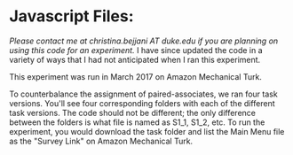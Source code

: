 # Javascript Files:

*Please contact me at christina.bejjani AT duke.edu if you are planning on using this code for an experiment.* I have since updated the code in a variety of ways that I had not anticipated when I ran this experiment.

This experiment was run in March 2017 on Amazon Mechanical Turk.

To counterbalance the assignment of paired-associates, we ran four task versions. You'll see four corresponding folders with each of the different task versions. The code should not be different; the only difference between the folders is what file is named as S1_1, S1_2, etc. To run the experiment, you would download the task folder and list the Main Menu file as the "Survey Link" on Amazon Mechanical Turk.
